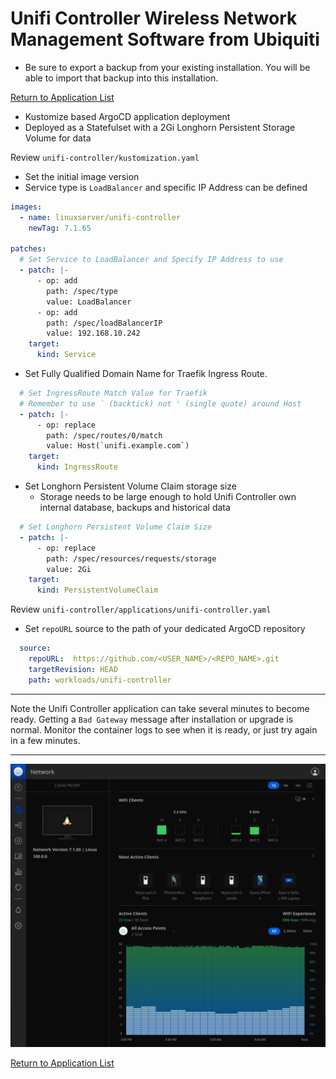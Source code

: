 # Unifi Controller Wireless Network Management Software from Ubiquiti

* Be sure to export a backup from your existing installation.  You will be able to import that backup into this installation.

[Return to Application List](../)

* Kustomize based ArgoCD application deployment
* Deployed as a Statefulset with a 2Gi Longhorn Persistent Storage Volume for data

Review `unifi-controller/kustomization.yaml`

* Set the initial image version
* Service type is `LoadBalancer` and specific IP Address can be defined

```yaml
images:
  - name: linuxserver/unifi-controller
    newTag: 7.1.65

patches:
  # Set Service to LoadBalancer and Specify IP Address to use
  - patch: |-
      - op: add
        path: /spec/type
        value: LoadBalancer
      - op: add
        path: /spec/loadBalancerIP
        value: 192.168.10.242
    target:
      kind: Service
```

* Set Fully Qualified Domain Name for Traefik Ingress Route.

```yaml
  # Set IngressRoute Match Value for Traefik
  # Remember to use ` (backtick) not ' (single quote) around Host
  - patch: |-
      - op: replace
        path: /spec/routes/0/match
        value: Host(`unifi.example.com`)
    target:
      kind: IngressRoute
```

* Set Longhorn Persistent Volume Claim storage size
  * Storage needs to be large enough to hold Unifi Controller own internal database, backups and historical data

```yaml
  # Set Longhorn Persistent Volume Claim Size
  - patch: |-
      - op: replace
        path: /spec/resources/requests/storage
        value: 2Gi
    target:
      kind: PersistentVolumeClaim
```

Review `unifi-controller/applications/unifi-controller.yaml`

* Set `repoURL` source to the path of your dedicated ArgoCD repository

```yaml
  source:
    repoURL:  https://github.com/<USER_NAME>/<REPO_NAME>.git
    targetRevision: HEAD
    path: workloads/unifi-controller
```

---

Note the Unifi Controller application can take several minutes to become ready.  Getting a `Bad Gateway` message after installation or upgrade is normal.  Monitor the container logs to see when it is ready, or just try again in a few minutes.

---

![Unifi Controller Console Screen Shot](unifi-controller-screenshot.png)

[Return to Application List](../)
